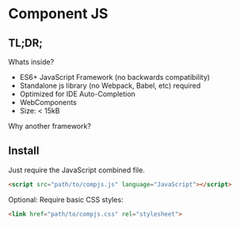 # Component JS

## TL;DR;

Whats inside?

- ES6+ JavaScript Framework (no backwards compatibility)
- Standalone js library (no Webpack, Babel, etc) required
- Optimized for IDE Auto-Completion
- WebComponents
- Size: < 15kB 

Why another framework? 


## Install

Just require the JavaScript combined file.

```html
<script src="path/to/compjs.js" language="JavaScript"></script>
```

Optional: Require basic CSS styles:

```html
<link href="path/to/compjs.css" rel="stylesheet">
```